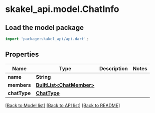 # skakel_api.model.ChatInfo

## Load the model package
```dart
import 'package:skakel_api/api.dart';
```

## Properties
Name | Type | Description | Notes
------------ | ------------- | ------------- | -------------
**name** | **String** |  | 
**members** | [**BuiltList&lt;ChatMember&gt;**](ChatMember.md) |  | 
**chatType** | [**ChatType**](ChatType.md) |  | 

[[Back to Model list]](../README.md#documentation-for-models) [[Back to API list]](../README.md#documentation-for-api-endpoints) [[Back to README]](../README.md)


